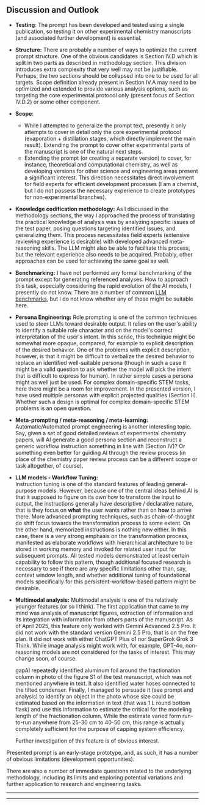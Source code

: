 ## Discussion and Outlook

- **Testing**:
    The prompt has been developed and tested using a single publication, so testing it on other experimental chemistry manuscripts (and associated further development) is essential.  
- **Structure:**
    There are probably a number of ways to optimize the current prompt structure. One of the obvious candidates is Section IV.D which is split in two parts as described in methodology section.  This division introduces extra complexity that very well may not be justifiable. Perhaps, the two sections should be collapsed into one to be used for all targets. Scope definition already present in Section IV.A may need to be optimized and extended to provide various analysis options, such as targeting the core experimental protocol only (present focus of Section IV.D.2) or some other component.
- **Scope**:  
    - While I attempted to generalize the prompt text, presently it only attempts to cover in detail only the core experimental protocol (evaporation + distillation stages, which directly implement the main result). Extending the prompt to cover other experimental parts of the manuscript is one of the natural next steps.  
    - Extending the prompt (or creating a separate version) to cover, for instance, theoretical and computational chemistry, as well as developing versions for other science and engineering areas present a significant interest. This direction necessitates direct involvement for field experts for efficient development processes (I am a chemist, but I do not possess the necessary experience to create prototypes for non-experimental branches).  
- **Knowledge codification methodology:**
    As I discussed in the methodology sections, the way I approached the process of translating the practical knowledge of analysis was by analyzing specific issues of the test paper, posing questions targeting identified issues, and generalizing them. This process necessitates field experts (extensive reviewing experience is desirable) with developed advanced meta-reasoning skills. The LLM might also be able to facilitate this process, but the relevant experience also needs to be acquired. Probably, other approaches can be used for achieving the same goal as well.  
- **Benchmarking:**
    I have not performed any formal benchmarking of the prompt except for generating referenced analyses. How to approach this task, especially considering the rapid evolution of the AI models, I presently do not know. There are a number of common [LLM benchmarks](https://en.wikipedia.org/wiki/Language_model_benchmark), but I do not know whether any of those might be suitable here.
- **Persona Engineering:**
    Role prompting is one of the common techniques used to steer LLMs toward desirable output. It relies on the user's ability to identify a suitable role character and on the model's correct interpretation of the user's intent. In this sense, this technique might be somewhat more opaque, compared, for example to explicit description of the desired behavior. One of the problems with explicit description, however, is that it might be difficult to verbalize the desired behavior to replace an identified well-suitable persona (though in such a case it might be a valid question to ask whether the model will pick the intent that is difficult to express for human). In rather simple cases a persona might as well just be used. For complex domain-specific STEM tasks, here there might be a room for improvement. In the presented version, I have used multiple personas with explicit projected qualities (Section II). Whether such a design is optimal for complex domain-specific STEM problems is an open question.
- **Meta-prompting / meta-reasoning / meta-learning:**
    Automatic/Automated prompt engineering is another interesting topic. Say, given a set of good detailed reviews of experimental chemistry papers, will AI generate a good persona section and reconstruct a generic workflow instruction something in line with (Section IV)? Or something even better for guiding AI through the review process (in place of the chemistry paper review process can be a different scope or task altogether, of course).
- **LLM models - Workflow Tuning:**  
    Instruction tuning is one of the standard features of leading general-purpose models. However, because one of the central ideas behind AI is that it supposed to figure on its own how to transform the input to output, the instructions generally have descriptive / declarative nature, that is they focus on **what** the user wants rather than on **how** to arrive there. More advanced prompting techniques, such as chain-of-thought do shift focus towards the transformation process to some extent. On the other hand, memorized instructions is nothing new either. In this case, there is a very strong emphasis on the transformation process, manifested as elaborate workflows with hierarchical architecture to be stored in working memory and invoked for related user input for subsequent prompts. All tested models demonstrated at least certain capability to follow this pattern, though additional focused research is necessary to see if there are any specific limitations other than, say, context window length, and whether additional tuning of foundational models specifically for this persistent-worklfow-based pattern might be desirable.
- **Multimodal analysis:**
    Multimodal analysis is one of the relatively younger features (or so I think). The first application that came to my mind was analysis of manuscript figures, extraction of information and its integration with information from others parts of the manuscript. As of April 2025, this feature only worked with Gemini Advanced 2.5 Pro. It did not work with the standard version Gemini 2.5 Pro, that is on the free plan. It did not work with either ChatGPT Plus o1 nor SuperGrok Grok 3 Think. While image analysis might work with, for example, GPT-4o, non-reasoning models are not considered for the tasks of interest. This may change soon, of course. 
    
    gapAI repeatedly identified aluminum foil around the fractionation column in photo of the figure S1 of the test manuscript, which was not mentioned anywhere in text. It also identified water hoses connected to the tilted condenser. Finally, I managed to persuade it (see prompt and analysis) to identify an object in the photo whose size could be estimated based on the information in text (that was 1 L round bottom flask) and use this information to estimate the critical for the modeling length of the fractionation column. While the estimate varied form run-to-run anywhere from 25-30 cm to 40-50 cm, this range is actually completely sufficient for the purpose of capping system efficiency.  
    
    Further investigation of this feature is of obvious interest. 



  

  



  



Presented prompt is an early-stage prototype, and, as such, it has a number of obvious limitations (development opportunities).

There are also a number of immediate questions related to the underlying methodology, including its limits and exploring potential variations and further application to research and engineering tasks.


---
---
